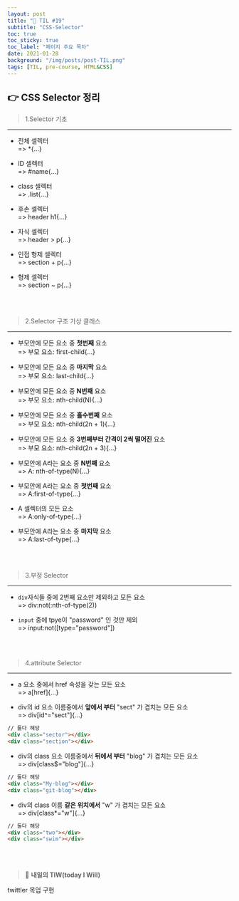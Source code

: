 ```yaml
---
layout: post
title: "📅 TIL #19"
subtitle: "CSS-Selector"
toc: true
toc_sticky: true
toc_label: "페이지 주요 목차"
date: 2021-01-28
background: "/img/posts/post-TIL.png"
tags: [TIL, pre-course, HTML&CSS]
---
```


## 👉 CSS Selector 정리

> 1.Selector 기초
---

-   전체 셀렉터<br/>
    => \*{...}

-   ID 셀렉터<br/>
    => #name{...}

-   class 셀렉터<br/>
    => .list{...}

-   후손 셀렉터<br/>
    => header h1{...}

-   자식 셀렉터<br/>
    => header > p{...}

-   인접 형제 셀렉터<br/>
    => section + p{...}

-   형제 셀렉터<br/>
    => section ~ p{...}

<br/>
<br/>

> 2.Selector 구조 가상 클래스
---

-   부모안에 모든 요소 중 **첫번째** 요소<br/>
    => 부모 요소: first-child{...}

-   부모안에 모든 요소 중 **마지막** 요소<br/>
    => 부모 요소: last-child{...}

-   부모안에 모든 요소 중 **N번째** 요소<br/>
    => 부모 요소: nth-child(N){...}

-   부모안에 모든 요소 중 **홀수번째** 요소<br/>
    => 부모 요소: nth-child(2n + 1){...}

-   부모안에 모든 요소 중 **3번째부터 간격이 2씩 떨어진** 요소<br/>
    => 부모 요소: nth-child(2n + 3){...}

-   부모안에 A라는 요소 중 **N번째** 요소<br/>
    => A: nth-of-type(N){...}

-   부모안에 A라는 요소 중 **첫번째** 요소<br/>
    => A:first-of-type{...}

-   A 셀렉터의 모든 요소<br/>
    => A:only-of-type{...}

-   부모안에 A라는 요소 중 **마지막** 요소<br/>
    => A:last-of-type{...}

<br/>
<br/>

> 3.부정 Selector
---

-   `div`자식들 중에 2번째 요소만 제외하고 모든 요소<br/>
    => div:not(:nth-of-type(2))

-   `input` 중에 tpye이 "password" 인 것만 제외<br/>
    => input:not([type="password"])

<br/>
<br/>

> 4.attribute Selector
---

-   a 요소 중에서 href 속성을 갖는 모든 요소<br/>
    => a[href]{...}

-   div의 id 요소 이름중에서 **앞에서 부터** "sect" 가 겹치는 모든 요소<br/>
    => div[id^="sect"]{...}

```html
// 둘다 해당
<div class="sector"></div>
<div class="section"></div>
```

-   div의 class 요소 이름중에서 **뒤에서 부터** "blog" 가 겹치는 모든 요소<br/>
    => div[class$="blog"]{...}

```html
// 둘다 해당
<div class="My-blog"></div>
<div class="git-blog"></div>
```

-   div의 class 이름 **같은 위치에서** "w" 가 겹치는 모든 요소<br/>
    => div[class*="w"]{...}

```html
// 둘다 해당
<div class="two"></div>
<div class="swim"></div>
```

<br/>
<br/>

> 👊 **내일의 TIW(today I Will)**

twittler 목업 구현
